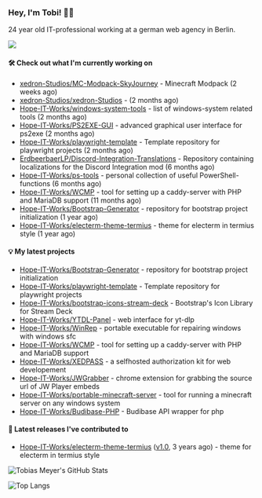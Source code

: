 ### Hey, I'm Tobi! 👋🏻
24 year old IT-professional working at a german web agency in Berlin.

![](https://komarev.com/ghpvc/?username=Hope-IT-Works&style=for-the-badge&base=287&abbreviated=true&color=107c10)

#### 🛠 Check out what I'm currently working on

- [xedron-Studios/MC-Modpack-SkyJourney](https://github.com/xedron-Studios/MC-Modpack-SkyJourney) - Minecraft Modpack (2 weeks ago)
- [xedron-Studios/xedron-Studios](https://github.com/xedron-Studios/xedron-Studios) -  (2 months ago)
- [Hope-IT-Works/windows-system-tools](https://github.com/Hope-IT-Works/windows-system-tools) - list of windows-system related tools (2 months ago)
- [Hope-IT-Works/PS2EXE-GUI](https://github.com/Hope-IT-Works/PS2EXE-GUI) - advanced graphical user interface for ps2exe (2 months ago)
- [Hope-IT-Works/playwright-template](https://github.com/Hope-IT-Works/playwright-template) - Template repository for playwright projects (2 months ago)
- [ErdbeerbaerLP/Discord-Integration-Translations](https://github.com/ErdbeerbaerLP/Discord-Integration-Translations) - Repository containing localizations for the Discord Integration mod (6 months ago)
- [Hope-IT-Works/ps-tools](https://github.com/Hope-IT-Works/ps-tools) - personal collection of useful PowerShell-functions (6 months ago)
- [Hope-IT-Works/WCMP](https://github.com/Hope-IT-Works/WCMP) - tool for setting up a caddy-server with PHP and MariaDB support (11 months ago)
- [Hope-IT-Works/Bootstrap-Generator](https://github.com/Hope-IT-Works/Bootstrap-Generator) - repository for bootstrap project initialization (1 year ago)
- [Hope-IT-Works/electerm-theme-termius](https://github.com/Hope-IT-Works/electerm-theme-termius) - theme for electerm in termius style (1 year ago)

#### 💡 My latest projects

- [Hope-IT-Works/Bootstrap-Generator](https://github.com/Hope-IT-Works/Bootstrap-Generator) - repository for bootstrap project initialization
- [Hope-IT-Works/playwright-template](https://github.com/Hope-IT-Works/playwright-template) - Template repository for playwright projects
- [Hope-IT-Works/bootstrap-icons-stream-deck](https://github.com/Hope-IT-Works/bootstrap-icons-stream-deck) - Bootstrap&#39;s Icon Library for Stream Deck
- [Hope-IT-Works/YTDL-Panel](https://github.com/Hope-IT-Works/YTDL-Panel) - web interface for yt-dlp
- [Hope-IT-Works/WinRep](https://github.com/Hope-IT-Works/WinRep) - portable executable for repairing windows with windows sfc
- [Hope-IT-Works/WCMP](https://github.com/Hope-IT-Works/WCMP) - tool for setting up a caddy-server with PHP and MariaDB support
- [Hope-IT-Works/XEDPASS](https://github.com/Hope-IT-Works/XEDPASS) - a selfhosted authorization kit for web developement
- [Hope-IT-Works/JWGrabber](https://github.com/Hope-IT-Works/JWGrabber) - chrome extension for grabbing the source url of JW Player embeds
- [Hope-IT-Works/portable-minecraft-server](https://github.com/Hope-IT-Works/portable-minecraft-server) - tool for running a minecraft server on any windows system
- [Hope-IT-Works/Budibase-PHP](https://github.com/Hope-IT-Works/Budibase-PHP) - Budibase API wrapper for php

#### 🎉 Latest releases I've contributed to

- [Hope-IT-Works/electerm-theme-termius](https://github.com/Hope-IT-Works/electerm-theme-termius) ([v1.0](https://github.com/Hope-IT-Works/electerm-theme-termius/releases/tag/v1.0), 3 years ago) - theme for electerm in termius style

![Tobias Meyer's GitHub Stats](https://github-readme-stats.vercel.app/api?username=Hope-IT-Works&show_icons=true&theme=dark&include_all_commits=true&bg_color=1e1e1e&icon_color=00ff00&text_color=c3c3c3)

![Top Langs](https://github-readme-stats.vercel.app/api/top-langs/?username=Hope-IT-Works&show_icons=true&theme=dark&include_all_commits=true&bg_color=1e1e1e&icon_color=00ff00&text_color=c3c3c3)
